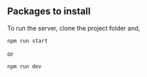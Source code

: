 ## Packages to install

To run the server, clone the project folder and,

`npm run start` 

or 

`npm run dev` 

